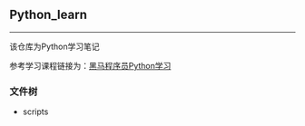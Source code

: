 ## Python_learn

---

该仓库为Python学习笔记

参考学习课程链接为：[黑马程序员Python学习](https://www.bilibili.com/video/BV1qW4y1a7fU/?spm_id_from=333.1387.favlist.content.click&vd_source=a3ce7565d1e7532a49f56b5a3ebd1d61)

### 文件树

* scripts
